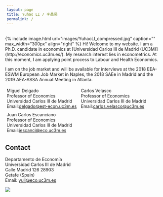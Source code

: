```yaml
---
layout: page
title: Yuhao LI / 李愚昊
permalink: /
---
```

<html>
<head>
<!-- Global site tag (gtag.js) - Google Analytics -->
<script async src="https://www.googletagmanager.com/gtag/js?id=UA-123587654-1"></script>
<script>
  window.dataLayer = window.dataLayer || [];
  function gtag(){dataLayer.push(arguments);}
  gtag('js', new Date());

  gtag('config', 'UA-123587654-1');
</script>
</head>
</html>
{% include image.html url="images/YuhaoLI_compressed.jpg" caption="" max_width="300px" align="right" %}
Hi! Welcome to my website. I am a Ph.D. candidate in economics at [Universidad Carlos III de Madrid (UC3M)](http://economics.uc3m.es/). My research interest lies in econometrics.
At this moment, I am applying point process to Labour and Health Economics.   

I am on the job market and will be available for interviews at the 2018 EEA-ESWM European Job Market in Naples, the 2018 SAEe in Madrid and the 2019 AEA-ASSA Annual Meeting in Atlanta.

<html>
  <head>
    <style >
      div {
      display: inline-block;
      padding: 5px;
      }
    </style>
  </head>
  <body>
    <div>Miguel Delgado <br/> Professor of Economics <br/> Universidad Carlos III de Madrid <br/> Email:<a href="mailto:delgado@est-econ.uc3m.es">delgado@est-econ.uc3m.es</a> </div>    
<div>Carlos Velasco <br/> Professor of Economics <br/> Universidad Carlos III de Madrid <br/> Email:<a href="mailto:carlos.velasco@uc3m.es">carlos.velasco@uc3m.es</a></div> <br/> 
<div> Juan Carlos Escanciano <br/> Professor of Economics <br/> Universidad Carlos III de Madrid <br/> Email:<a href="mailto:jescanci@eco.uc3m.es">jescanci@eco.uc3m.es</a> </div>
  </body>
</html>

## Contact

Departamento de Economía <br />
Universidad Carlos III de Madrid <br />
Calle Madrid 126 28903 <br />
Getafe (Spain) <br />
Email: [yuli@eco.uc3m.es](mailto:yuli@eco.uc3m.es)

<img src="https://78.media.tumblr.com/28a92b253dfca9ba2c9b846f17dc9405/tumblr_p9eh6zqwAQ1xuk2jbo1_500.png" />


